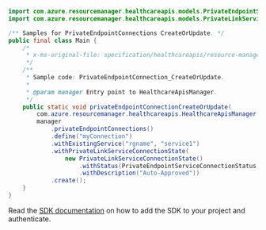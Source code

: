 ```java
import com.azure.resourcemanager.healthcareapis.models.PrivateEndpointServiceConnectionStatus;
import com.azure.resourcemanager.healthcareapis.models.PrivateLinkServiceConnectionState;

/** Samples for PrivateEndpointConnections CreateOrUpdate. */
public final class Main {
    /*
     * x-ms-original-file: specification/healthcareapis/resource-manager/Microsoft.HealthcareApis/stable/2021-11-01/examples/legacy/ServiceCreatePrivateEndpointConnection.json
     */
    /**
     * Sample code: PrivateEndpointConnection_CreateOrUpdate.
     *
     * @param manager Entry point to HealthcareApisManager.
     */
    public static void privateEndpointConnectionCreateOrUpdate(
        com.azure.resourcemanager.healthcareapis.HealthcareApisManager manager) {
        manager
            .privateEndpointConnections()
            .define("myConnection")
            .withExistingService("rgname", "service1")
            .withPrivateLinkServiceConnectionState(
                new PrivateLinkServiceConnectionState()
                    .withStatus(PrivateEndpointServiceConnectionStatus.APPROVED)
                    .withDescription("Auto-Approved"))
            .create();
    }
}
```

Read the [SDK documentation](https://github.com/Azure/azure-sdk-for-java/blob/azure-resourcemanager-healthcareapis_1.0.0-beta.2/sdk/healthcareapis/azure-resourcemanager-healthcareapis/README.md) on how to add the SDK to your project and authenticate.
